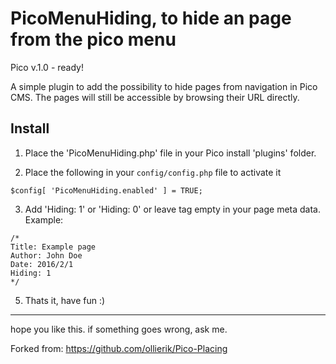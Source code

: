 PicoMenuHiding, to hide an page from the pico menu
================================================

Pico v.1.0 - ready!

A simple plugin to add the possibility to hide pages from navigation in Pico CMS.
The pages will still be accessible by browsing their URL directly.

Install
-------
1. Place the 'PicoMenuHiding.php' file in your Pico install 'plugins' folder.

2. Place the following in your `config/config.php` file to activate it
```
$config[ 'PicoMenuHiding.enabled' ] = TRUE;
```

3. Add 'Hiding: 1' or 'Hiding: 0' or leave tag empty in your page meta data. Example:
```
/* 
Title: Example page
Author: John Doe
Date: 2016/2/1
Hiding: 1 
*/
```

5. Thats it, have fun    :)

---
hope you like this. if something goes wrong, ask me.

Forked from: https://github.com/ollierik/Pico-Placing
